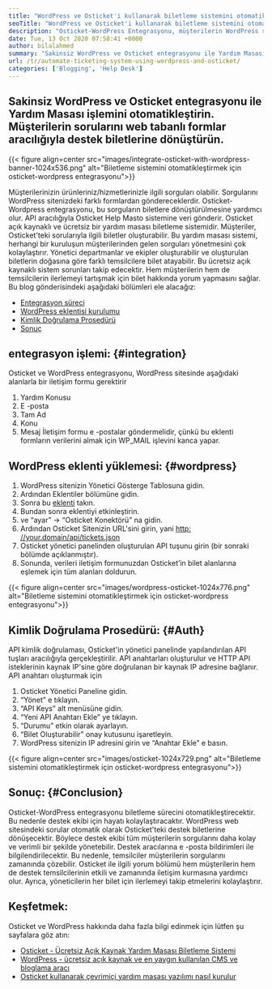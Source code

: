 ```yaml
---
title: "WordPress ve Osticket'i kullanarak biletleme sistemini otomatikleştirin" 
seoTitle: "WordPress ve Osticket'i kullanarak biletleme sistemini otomatikleştirin" 
description: "Osticket-WordPress Entegrasyonu, müşterilerin WordPress sitesinden destek biletleri oluşturmaları ve bunları Osticket Gösterge Tablosu'ndan yönetmeleri için bir yol sağlar." 
date: Tue, 13 Oct 2020 07:58:41 +0000
author: bilalahmed
summary: "Sakinsiz WordPress ve Osticket entegrasyonu ile Yardım Masası işlemini otomatikleştirin. Müşterilerin sorularını web tabanlı formlar aracılığıyla destek biletlerine dönüştürün." 
url: /tr/automate-ticketing-system-using-wordpress-and-osticket/
categories: ['Blogging', 'Help Desk']
---
```


## Sakinsiz WordPress ve Osticket entegrasyonu ile Yardım Masası işlemini otomatikleştirin. Müşterilerin sorularını web tabanlı formlar aracılığıyla destek biletlerine dönüştürün.

{{< figure align=center src="images/integrate-osticket-with-wordpress-banner-1024x536.png" alt="Biletleme sistemini otomatikleştirmek için osticket-wordpress entegrasyonu">}}

Müşterilerinizin ürünleriniz/hizmetlerinizle ilgili sorguları olabilir. Sorgularını WordPress sitenizdeki farklı formlardan göndereceklerdir. Osticket-Wordpress entegrasyonu, bu sorguların biletlere dönüştürülmesine yardımcı olur. API aracılığıyla Osticket Help Masto sistemine veri gönderir.
Osticket açık kaynaklı ve ücretsiz bir yardım masası biletleme sistemidir. Müşteriler, Osticket'teki sorularıyla ilgili biletler oluşturabilir. Bu yardım masası sistemi, herhangi bir kuruluşun müşterilerinden gelen sorguları yönetmesini çok kolaylaştırır. Yönetici departmanlar ve ekipler oluşturabilir ve oluşturulan biletlerin doğasına göre farklı temsilcilere bilet atayabilir. Bu ücretsiz açık kaynaklı sistem sorunları takip edecektir. Hem müşterilerin hem de temsilcilerin ilerlemeyi tartışmak için bilet hakkında yorum yapmasını sağlar. Bu blog gönderisindeki aşağıdaki bölümleri ele alacağız:
  * [Entegrasyon süreci][1]
  * [WordPress eklentisi kurulumu][2]
  * [Kimlik Doğrulama Prosedürü][3]
  * [Sonuç][4]

## entegrasyon işlemi:   {#integration}
Osticket ve WordPress entegrasyonu, WordPress sitesinde aşağıdaki alanlarla bir iletişim formu gerektirir
  1. Yardım Konusu
  2. E -posta
  3. Tam Ad
  4. Konu
  5. Mesaj
İletişim formu e -postalar göndermelidir, çünkü bu eklenti formların verilerini almak için WP_MAIL işlevini kanca yapar.

## WordPress eklenti yüklemesi:   {#wordpress}
  1. WordPress sitenizin Yönetici Gösterge Tablosuna gidin.
  2. Ardından Eklentiler bölümüne gidin.
  3. Sonra bu [eklenti][5] takın.
  4. Bundan sonra eklentiyi etkinleştirin.
  5. ve “ayar” -> “Osticket Konektörü” na gidin.
  6. Ardından Osticket Sitenizin URL'sini girin, yani [http: //your.domain/api/tickets.json][6]
  7. Osticket yönetici panelinden oluşturulan API tuşunu girin (bir sonraki bölümde açıklanmıştır).
  8. Sonunda, verileri iletişim formunuzdan Osticket’in bilet alanlarına eşlemek için tüm alanları doldurun.

{{< figure align=center src="images/wordpress-osticket-1024x776.png" alt="Biletleme sistemini otomatikleştirmek için osticket-wordpress entegrasyonu">}}


## Kimlik Doğrulama Prosedürü:   {#Auth}
API kimlik doğrulaması, Osticket'in yönetici panelinde yapılandırılan API tuşları aracılığıyla gerçekleştirilir. API anahtarları oluşturulur ve HTTP API isteklerinin kaynak IP'sine göre doğrulanan bir kaynak IP adresine bağlanır. API anahtarı oluşturmak için
  1. Osticket Yönetici Paneline gidin.
  2. “Yönet” e tıklayın.
  3. “API Keys” alt menüsüne gidin.
  4. “Yeni API Anahtarı Ekle” ye tıklayın.
  5. “Durumu” etkin olarak ayarlayın.
  6. “Bilet Oluşturabilir” onay kutusunu işaretleyin.
  7. WordPress sitenizin IP adresini girin ve “Anahtar Ekle” e basın.

{{< figure align=center src="images/osticket-1024x729.png" alt="Biletleme sistemini otomatikleştirmek için osticket-wordpress entegrasyonu">}}


## Sonuç:   {#Conclusion}
Osticket-WordPress entegrasyonu biletleme sürecini otomatikleştirecektir. Bu nedenle destek ekibi için hayatı kolaylaştıracaktır. WordPress web sitesindeki sorular otomatik olarak Osticket'teki destek biletlerine dönüşecektir. Böylece destek ekibi tüm müşterilerin sorgularını daha kolay ve verimli bir şekilde yönetebilir. Destek aracılarına e -posta bildirimleri ile bilgilendirilecektir. Bu nedenle, temsilciler müşterilerin sorgularını zamanında çözebilir. Osticket ile ilgili yorum bölümü hem müşterilerin hem de destek temsilcilerinin etkili ve zamanında iletişim kurmasına yardımcı olur. Ayrıca, yöneticilerin her bilet için ilerlemeyi takip etmelerini kolaylaştırır.

## Keşfetmek:
Osticket ve WordPress hakkında daha fazla bilgi edinmek için lütfen şu sayfalara göz atın:
  * [Osticket - Ücretsiz Açık Kaynak Yardım Masası Biletleme Sistemi][7]
  * [WordPress - ücretsiz açık kaynak ve en yaygın kullanılan CMS ve bloglama aracı][8]
  * [Osticket kullanarak çevrimiçi yardım masası yazılımı nasıl kurulur][9]

  
[1]: #integration
[2]: #wordpress
[3]: #auth
[4]: #conclusion
[5]: https://href.li/?https://wordpress.org/plugins/scand-osticket-connector/
[6]: https://href.li/?http://your.domain/api/tickets.json
[7]: https://href.li/?https://products.containerize.com/helpdesk/osticket
[8]: https://href.li/?https://products.containerize.com/blogging/wordpress
[9]: https://blog.containerize.com/helpdesk/how-to-set-up-help-desk-system-using-osticket/
